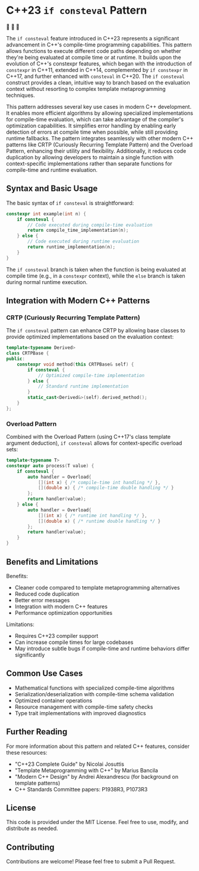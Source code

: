 # C++23 `if consteval` Pattern

🚧 🚧 🚧

The `if consteval` feature introduced in C++23 represents a significant advancement in C++'s compile-time programming
capabilities. This pattern allows functions to execute different code paths depending on whether they're being evaluated at
compile time or at runtime. It builds upon the evolution of C++'s constexpr features, which began with the introduction of
`constexpr` in C++11, extended in C++14, complemented by `if constexpr` in C++17, and further enhanced with `consteval` in
C++20. The `if consteval` construct provides a clean, intuitive way to branch based on the evaluation context without
resorting to complex template metaprogramming techniques.

This pattern addresses several key use cases in modern C++ development. It enables more efficient algorithms by allowing
specialized implementations for compile-time evaluation, which can take advantage of the compiler's optimization
capabilities. It simplifies error handling by enabling early detection of errors at compile time when possible, while still
providing runtime fallbacks. The pattern integrates seamlessly with other modern C++ patterns like CRTP (Curiously Recurring
Template Pattern) and the Overload Pattern, enhancing their utility and flexibility. Additionally, it reduces code
duplication by allowing developers to maintain a single function with context-specific implementations rather than separate
functions for compile-time and runtime evaluation.

## Syntax and Basic Usage

The basic syntax of `if consteval` is straightforward:

```cpp
constexpr int example(int n) {
    if consteval {
        // Code executed during compile-time evaluation
        return compile_time_implementation(n);
    } else {
        // Code executed during runtime evaluation
        return runtime_implementation(n);
    }
}
```

The `if consteval` branch is taken when the function is being evaluated at compile time (e.g., in a `constexpr` context),
while the `else` branch is taken during normal runtime execution.

## Integration with Modern C++ Patterns

### CRTP (Curiously Recurring Template Pattern)

The `if consteval` pattern can enhance CRTP by allowing base classes to provide optimized implementations based on the
evaluation context:

```cpp
template<typename Derived>
class CRTPBase {
public:
    constexpr void method(this CRTPBase& self) {
        if consteval {
            // Optimized compile-time implementation
        } else {
            // Standard runtime implementation
        }
        static_cast<Derived&>(self).derived_method();
    }
};
```

### Overload Pattern

Combined with the Overload Pattern (using C++17's class template argument deduction), `if consteval` allows for
context-specific overload sets:

```cpp
template<typename T>
constexpr auto process(T value) {
    if consteval {
        auto handler = Overload{
            [](int x) { /* compile-time int handling */ },
            [](double x) { /* compile-time double handling */ }
        };
        return handler(value);
    } else {
        auto handler = Overload{
            [](int x) { /* runtime int handling */ },
            [](double x) { /* runtime double handling */ }
        };
        return handler(value);
    }
}
```

## Benefits and Limitations

Benefits:
- Cleaner code compared to template metaprogramming alternatives
- Reduced code duplication
- Better error messages
- Integration with modern C++ features
- Performance optimization opportunities

Limitations:
- Requires C++23 compiler support
- Can increase compile times for large codebases
- May introduce subtle bugs if compile-time and runtime behaviors differ significantly

## Common Use Cases

- Mathematical functions with specialized compile-time algorithms
- Serialization/deserialization with compile-time schema validation
- Optimized container operations
- Resource management with compile-time safety checks
- Type trait implementations with improved diagnostics

## Further Reading

For more information about this pattern and related C++ features, consider these resources:

- "C++23 Complete Guide" by Nicolai Josuttis
- "Template Metaprogramming with C++" by Marius Bancila
- "Modern C++ Design" by Andrei Alexandrescu (for background on template patterns)
- C++ Standards Committee papers: P1938R3, P1073R3

## License
This code is provided under the MIT License. Feel free to use, modify, and distribute as needed.

## Contributing
Contributions are welcome! Please feel free to submit a Pull Request.
